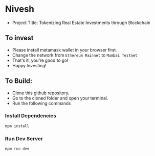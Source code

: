 # Nivesh 
* Project Title: Tokenizing Real Estate Investments through Blockchain

## To invest
* Please install metamask wallet in your browser first.
* Change the network from `Ethereum Mainnet` to `Mumbai Testnet`
* That's it, you're good to go!
* Happy Investing!

## To Build:
* Clone this github repository.
* Go to the cloned folder and open your terminal.
* Run the following commands
### Install Dependencies
```bash
npm install
```

### Run Dev Server
```bash
npm run dev
```
